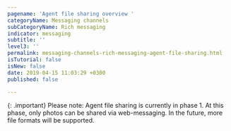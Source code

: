 ```yaml
---
pagename: 'Agent file sharing overview '
categoryName: Messaging channels
subCategoryName: Rich messaging
indicator: messaging
subtitle: ''
level3: ''
permalink: messaging-channels-rich-messaging-agent-file-sharing.html
isTutorial: false
isNew: false
date: 2019-04-15 11:03:29 +0300
published: false

---
```

{: .important}
Please note: Agent file sharing is currently in phase 1. At this phase, only photos can be shared via web-messaging. In the future, more file formats will be supported.